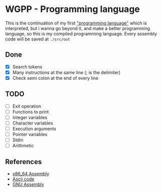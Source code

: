 # WGPP - Programming language

This is the continuation of my first ["programming language"](https://github.com/jdpmm/wgdi) which is interpreted, but i wanna go beyond it, and make a better programming language, so this is my compiled programming language.
Every assembly code will be saved at `./src/out`

## Done

- [x] Search tokens
- [x] Many instructions at the same line (; is the delimiter)
- [x] Check semi colon at the end of every line

## TODO

- [ ] Exit operation
- [ ] Functions to print
- [ ] Integer variables
- [ ] Character variables
- [ ] Execution arguments
- [ ] Pointer variables
- [ ] Stdin
- [ ] Arithmetic

## References

* [x86_64 Assembly](https://en.wikipedia.org/wiki/X86_assembly_language)
* [Ascii code](https://elcodigoascii.com.ar/)
* [GNU Assembly](https://es.wikipedia.org/wiki/GNU_Assembler)
